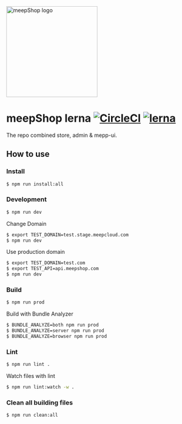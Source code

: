 <img width="240" alt="meepShop logo" src="https://gc.meepcloud.com/meepshop/shop/hire/layout/553dbeef7b3649de2d24767e/images/67797-meepshop_logo_1104x372.png">

# meepShop lerna [![CircleCI][circleci-image]][circleci-url] [![lerna][lerna-image]][lerna-url]
The repo combined store, admin & mepp-ui.<br>

## How to use
### Install
```bash
$ npm run install:all
```

### Development
```bash
$ npm run dev
```
Change Domain
```bash
$ export TEST_DOMAIN=test.stage.meepcloud.com
$ npm run dev
```
Use production domain
```bash
$ export TEST_DOMAIN=test.com
$ export TEST_API=api.meepshop.com
$ npm run dev
```

### Build
```bash
$ npm run prod
```
Build with Bundle Analyzer
```bash
$ BUNDLE_ANALYZE=both npm run prod
$ BUNDLE_ANALYZE=server npm run prod
$ BUNDLE_ANALYZE=browser npm run prod
```

### Lint
```bash
$ npm run lint .
```
Watch files with lint
```bash
$ npm run lint:watch -w .
```

### Clean all building files
```bash
$ npm run clean:all
```

[circleci-image]: https://circleci.com/gh/meepshop/meep-lerna.svg?style=svg&circle-token=e54a3d5ceee3a9f2139527c7614c8209ea772f90
[circleci-url]: https://circleci.com/gh/meepshop/meep-lerna
[lerna-image]: https://img.shields.io/badge/maintained%20with-lerna-cc00ff.svg
[lerna-url]: https://lernajs.io/
